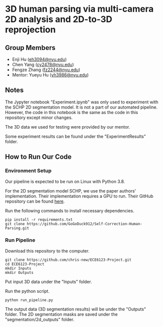 # 3D human parsing via multi-camera 2D analysis and 2D-to-3D reprojection

## Group Members
- Enji Hu (eh3094@nyu.edu)
- Chen Yang (cy2478@nyu.edu)
- Fengze Zhang (fz2244@nyu.edu)
- Mentor: Yueyu Hu (yh3986@nyu.edu)

## Notes
The Jypyter notebook "Experiment.ipynb" was only used to experiment with the SCHP 2D segmentation model. It is not a part of our automated pipeline. However, the code in this notebook is the same as the code in this repository except minor changes.

The 3D data we used for testing were provided by our mentor.

Some experiment results can be found under the "ExperimentResults" folder.

## How to Run Our Code
### Environment Setup
Our pipeline is expected to be run on Linux with Python 3.8.

For the 2D segmentation model SCHP, we use the paper authors' implementation. Their implementation requires a GPU to run. Their GitHub repository can be found [here](https://github.com/GoGoDuck912/Self-Correction-Human-Parsing).

Run the following commands to install necessary dependencies.
```
pip install -r requirements.txt
git clone https://github.com/GoGoDuck912/Self-Correction-Human-Parsing.git
```

### Run Pipeline
Download this repository to the computer.
```
git clone https://github.com/chris-new/ECE6123-Project.git
cd ECE6123-Project
mkdir Inputs
mkdir Outputs
```

Put input 3D data under the "Inputs" folder.

Run the python script.
```
python run_pipeline.py
```

The output data (3D segmentation results) will be under the "Outputs" folder. The 2D segmentation masks are saved under the "segmentation/2d_outputs" folder.
